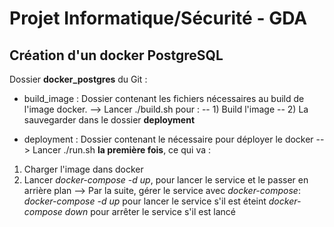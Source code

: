 # Projet Informatique/Sécurité - GDA

## Création d'un docker PostgreSQL

Dossier **docker_postgres** du Git :
- build_image : Dossier contenant les fichiers nécessaires au build de l'image docker.
--> Lancer ./build.sh pour :
-- 1) Build l'image
-- 2) La sauvegarder dans le dossier **deployment**

- deployment : Dossier contenant le nécessaire pour déployer le docker
--> Lancer ./run.sh **la première fois**, ce qui va :
1) Charger l'image dans docker
2) Lancer *docker-compose -d up*, pour lancer le service et le passer en arrière plan
--> Par la suite, gérer le service avec *docker-compose*:
*docker-compose -d up* pour lancer le service s'il est éteint
*docker-compose down* pour arrêter le service s'il est lancé

